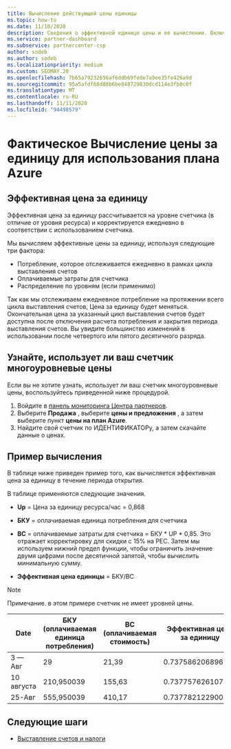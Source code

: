 ```yaml
---
title: Вычисление действующей цены единицы
ms.topic: how-to
ms.date: 11/10/2020
description: Сведения о эффективной единице цены и ее вычислении. Включает пример вычисления.
ms.service: partner-dashboard
ms.subservice: partnercenter-csp
author: sodeb
ms.author: sodeb
ms.localizationpriority: medium
ms.custom: SEOMAY.20
ms.openlocfilehash: 7b65a79232656af6ddb69fede7a9ee35fe426a9d
ms.sourcegitcommit: 95a5afdf68d88b6be848729830dcd114e3fb0c0f
ms.translationtype: MT
ms.contentlocale: ru-RU
ms.lasthandoff: 11/11/2020
ms.locfileid: "94498579"
---
```

# <a name="effective-unit-price-calculation-for-azure-plan-consumption"></a>Фактическое Вычисление цены за единицу для использования плана Azure

## <a name="the-effective-unit-price"></a>Эффективная цена за единицу

Эффективная цена за единицу рассчитывается на уровне счетчика (в отличие от уровня ресурса) и корректируется ежедневно в соответствии с использованием счетчика.

Мы вычисляем эффективные цены за единицу, используя следующие три фактора:

- Потребление, которое отслеживается ежедневно в рамках цикла выставления счетов
- Оплачиваемые затраты для счетчика
- Распределение по уровням (если применимо)

Так как мы отслеживаем ежедневное потребление на протяжении всего цикла выставления счетов, Цена за единицу будет меняться. Окончательная цена за указанный цикл выставления счетов будет доступна после отключения расчета потребления и закрытия периода выставления счетов. Вы увидите большинство изменений в использовании после четвертого или пятого десятичного разряда.

## <a name="find-out-whether-your-meter-uses-tiered-pricing"></a>Узнайте, использует ли ваш счетчик многоуровневые цены

Если вы не хотите узнать, использует ли ваш счетчик многоуровневые цены, воспользуйтесь приведенной ниже процедурой. 

1. Войдите в [панель мониторинга Центра партнеров](https://partner.microsoft.com/dashboard/).
2. Выберите **Продажа** , выберите **цены и предложения** , а затем выберите пункт **цены на план Azure**.
3. Найдите свой счетчик по ИДЕНТИФИКАТОРу, а затем скачайте данные о ценах. 

## <a name="sample-calculation"></a>Пример вычисления

В таблице ниже приведен пример того, как вычисляется эффективная цена за единицу в течение периода открытия.

В таблице применяются следующие значения. 

- **Up** = Цена за единицу ресурса/час = 0,868

- **БКУ** = оплачиваемая единица потребления для счетчика

- **BC** = оплачиваемые затраты для счетчика = БКУ * UP * 0,85. Это отражает корректировку для скидки с 15% на PEC. Затем мы используем нижний предел функции, чтобы ограничить значение двумя цифрами после десятичной запятой, чтобы вычислить минимальную сумму. 

- **Эффективная цена единицы** = БКУ/BC

>[!NOTE]
>Примечание. в этом примере счетчик не имеет уровней цены.

| Date | БКУ (оплачиваемая единица потребления) | BC (оплачиваемая стоимость) | Эффективная цена за единицу |
| ------ | ----------- | ----------- | ----------- |  
| 3 — Авг | 29 | 21,39 | 0.737586206896552 |
| 10 августа | 210,950039 | 155,63 | 0.737757626107858 |
| 25-Авг | 555,950039 | 410,17 | 0.737782122900436 |

## <a name="next-steps"></a>Следующие шаги

- [Выставление счетов и налоги](billing.md)
